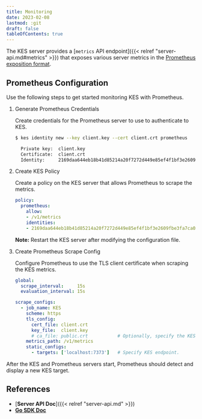 ```yaml
---
title: Monitoring
date: 2023-02-08
lastmod: :git
draft: false
tableOfContents: true
---
```


The KES server provides a [`metrics` API endpoint]({{< relref "server-api.md#metrics" >}}) that exposes various server metrics in the [Prometheus exposition format](https://prometheus.io/docs/instrumenting/exposition_formats/).

## Prometheus Configuration

Use the following steps to get started monitoring KES with Prometheus.

1. Generate Prometheus Credentials

   Create credentials for the Prometheus server to use to authenticate to KES.

   ```sh
   $ kes identity new --key client.key --cert client.crt prometheus

     Private key:  client.key
     Certificate:  client.crt
     Identity:     2169daa644eb18b41d85214a20f7272d449e85ef4f1bf3e2609fbe3fa7ca00cd
   ```

2. Create KES Policy

   Create a policy on the KES server that allows Prometheus to scrape the metrics.
   
   ```yaml
   policy:
     prometheus:
       allow:
       - /v1/metrics
       identities:
       - 2169daa644eb18b41d85214a20f7272d449e85ef4f1bf3e2609fbe3fa7ca00cd # Use the identity of your client.crt
   ```

   **Note:** Restart the KES server after modifying the configuration file.

3. Create Prometheus Scrape Config

   Configure Prometheus to use the TLS client certificate when scraping the KES metrics.

   ```yaml
   global:
     scrape_interval:     15s
     evaluation_interval: 15s

   scrape_configs:
     - job_name: KES
       scheme: https
       tls_config:
         cert_file: client.crt
         key_file:  client.key
         # ca_file: public.crt           # Optionally, specify the KES server CA certificate or the self-signed KES server certificate. 
       metrics_path: /v1/metrics
       static_configs:
         - targets: ['localhost:7373']   # Specify KES endpoint.
   ```

After the KES and Prometheus servers start, Prometheus should detect and display a new KES target.

## References

 - [**Server API Doc**]({{< relref "server-api.md" >}})
 - [**Go SDK Doc**](https://pkg.go.dev/github.com/minio/kes)
